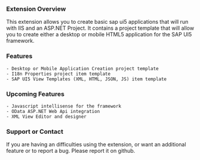 ### Extension Overview
This extension allows you to create basic sap ui5 applications that will run with IIS and an ASP.NET Project. It contains a project template that will allow you to create either a desktop or mobile HTML5 application for the SAP UI5 framework. 

### Features
```
- Desktop or Mobile Application Creation project template
- I18n Properties project item template
- SAP UI5 View Templates (XML, HTML, JSON, JS) item template
```

### Upcoming Features
```
- Javascript intellisense for the framework
- OData ASP.NET Web Api integration
- XML View Editor and designer
```
### Support or Contact
If you are having an difficulties using the extension, or want an additional feature or to report a bug.  Please report it on github.
